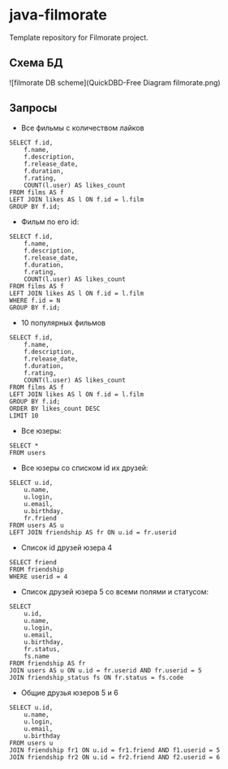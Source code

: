 # java-filmorate
Template repository for Filmorate project.
<br>
## Схема БД
![filmorate DB scheme](QuickDBD-Free Diagram filmorate.png)
<br>
## Запросы

- Все фильмы с количеством лайков
```
SELECT f.id, 
	f.name, 
	f.description, 
	f.release_date,
	f.duration,
	f.rating,
	COUNT(l.user) AS likes_count
FROM films AS f
LEFT JOIN likes AS l ON f.id = l.film
GROUP BY f.id;
```

- Фильм по его id:
```
SELECT f.id, 
	f.name, 
	f.description, 
	f.release_date,
	f.duration,
	f.rating,
	COUNT(l.user) AS likes_count
FROM films AS f
LEFT JOIN likes AS l ON f.id = l.film
WHERE f.id = N
GROUP BY f.id;
```

- 10 популярных фильмов
```
SELECT f.id, 
	f.name, 
	f.description, 
	f.release_date,
	f.duration,
	f.rating,
	COUNT(l.user) AS likes_count
FROM films AS f
LEFT JOIN likes AS l ON f.id = l.film
GROUP BY f.id;
ORDER BY likes_count DESC
LIMIT 10
```

- Все юзеры:
```
SELECT * 
FROM users
```

- Все юзеры со списком id их друзей:
```
SELECT u.id, 
	u.name, 
	u.login, 
	u.email, 
	u.birthday,
    fr.friend
FROM users AS u
LEFT JOIN friendship AS fr ON u.id = fr.userid
```

- Список id друзей юзера 4
```
SELECT friend 
FROM friendship
WHERE userid = 4
```

- Список друзей юзера 5 со всеми полями и статусом:
```
SELECT 
	u.id, 
	u.name, 
	u.login, 
	u.email, 
	u.birthday, 
	fr.status, 
	fs.name 
FROM friendship AS fr
JOIN users AS u ON u.id = fr.userid AND fr.userid = 5
JOIN friendship_status fs ON fr.status = fs.code
```

- Общие друзья юзеров 5 и 6
```
SELECT u.id, 
	u.name, 
	u.login, 
	u.email, 
	u.birthday
FROM users u
JOIN friendship fr1 ON u.id = fr1.friend AND f1.userid = 5
JOIN friendship fr2 ON u.id = fr2.friend AND f2.userid = 6
```

